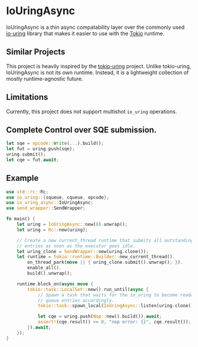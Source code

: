 # IoUringAsync
IoUringAsync is a thin async compatability layer over the commonly used 
[io-uring](https://github.com/tokio-rs/io-uring) library that makes it
easier to use with the [Tokio](https://github.com/tokio-rs/tokio) runtime.

## Similar Projects
This project is heavily inspired by the [tokio-uring](https://github.com/tokio-rs/tokio-uring)
project. Unlike tokio-uring, IoUringAsync is not its own runtime. Instead, it
is a lightweight collection of mostly runtime-agnostic future.

## Limitations
Currently, this project does not support multishot `io_uring` operations.

## Complete Control over SQE submission.
```rust
let sqe = opcode::Write(...).build();
let fut = uring.push(sqe);
uring.submit();
let cqe = fut.await;
```

## Example

```rust
use std::rc::Rc;
use io_uring::{squeue, cqueue, opcode};
use io_uring_async::IoUringAsync;
use send_wrapper::SendWrapper;

fn main() {
    let uring = IoUringAsync::new(8).unwrap();
    let uring = Rc::new(uring);

    // Create a new current_thread runtime that submits all outstanding submission queue
    // entries as soon as the executor goes idle.
    let uring_clone = SendWrapper::new(uring.clone());
    let runtime = tokio::runtime::Builder::new_current_thread().
        on_thread_park(move || { uring_clone.submit().unwrap(); }).
        enable_all().
        build().unwrap();  

    runtime.block_on(async move {
        tokio::task::LocalSet::new().run_until(async {
            // Spawn a task that waits for the io_uring to become readable and handles completion
            // queue entries accordingly.
            tokio::task::spawn_local(IoUringAsync::listen(uring.clone()));

            let cqe = uring.push(Nop::new().build()).await;
            assert!(cqe.result() >= 0, "nop error: {}", cqe.result()); 
        }).await; 
    });
}
```
